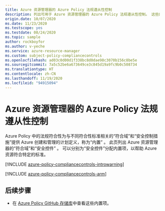 ```yaml
---
title: Azure 资源管理器的 Azure Policy 法规遵从性控制
description: 列出可用于 Azure 资源管理器的 Azure Policy 法规遵从性控制。 这些内置的策略定义提供了管理 Azure 资源符合性的常用方法。
origin.date: 10/07/2020
ms.date: 11/23/2020
ms.testscope: yes
ms.testdate: 08/24/2020
ms.topic: sample
author: rockboyfor
ms.author: v-yeche
ms.service: azure-resource-manager
ms.custom: subject-policy-compliancecontrols
ms.openlocfilehash: ad03c0d00d1f338bc8d0dae98c3070b156c8be5e
ms.sourcegitcommit: 7a5c52be6a673649ce3c845d19a9fc9b0c508734
ms.translationtype: HT
ms.contentlocale: zh-CN
ms.lasthandoff: 11/19/2020
ms.locfileid: "94915094"
---
```

<!--Include files updated-->
<!--Pending to check [!INCLUDE [azure-policy-compliancecontrols-arm] in the next update-->
# <a name="azure-policy-regulatory-compliance-controls-for-azure-resource-manager"></a>Azure 资源管理器的 Azure Policy 法规遵从性控制

<!--Not Available on [Regulatory Compliance in Azure Policy](../../governance/policy/concepts/regulatory-compliance.md)-->

Azure Policy 中的法规符合性为与不同符合性标准相关的“符合域”和“安全控制措施”提供 Azure 创建和管理的计划定义，称为“内置” 。 此页列出 Azure 资源管理器的“符合域”和“安全控件” 。 可以分别为“安全控件”分配内置项，以帮助 Azure 资源符合特定的标准。

[!INCLUDE [azure-policy-compliancecontrols-introwarning](../../../includes/policy/standards/intro-warning.md)]

[!INCLUDE [azure-policy-compliancecontrols-arm](../../../includes/policy/standards/byrp/microsoft.resources.md)]

## <a name="next-steps"></a>后续步骤

<!--Not Available on - Learn more about [Azure Policy Regulatory Compliance](../../governance/policy/concepts/regulatory-compliance.md)-->

- 在 [Azure Policy GitHub 存储库](https://github.com/Azure/azure-policy)中查看这些内置项。

<!-- Update_Description: update meta properties, wording update, update link -->